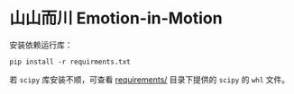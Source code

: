 # 山山而川 Emotion-in-Motion

安装依赖运行库：

```
pip install -r requirments.txt
```

若 `scipy` 库安装不顺，可查看 [requirements/](requirements/) 目录下提供的 `scipy` 的 `whl` 文件。
